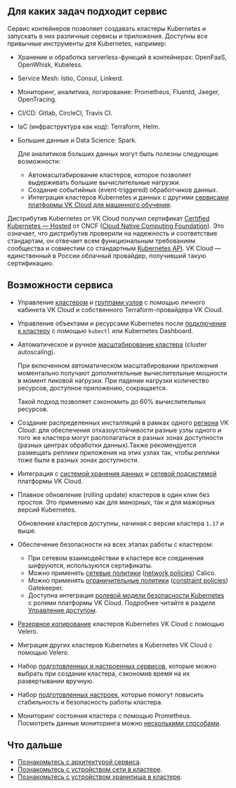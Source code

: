 ## Для каких задач подходит сервис

Сервис контейнеров позволяет создавать кластеры Kubernetes и запускать в них различные сервисы и приложения. Доступны все привычные инструменты для Kubernetes, например:

- Хранение и обработка serverless-функций в контейнерах: OpenFaaS, OpenWhisk, Kubeless.
- Service Mesh: Istio, Consul, Linkerd.
- Мониторинг, аналитика, логирование: Prometheus, Fluentd, Jaeger, OpenTracing.
- CI/CD: Gitlab, CircleCI, Travis CI.
- IaC (инфраструктура как код): Terraform, Helm.
- Большие данные и Data Science: Spark.

  Для аналитиков больших данных могут быть полезны следующие возможности:

  - Автомасштабирование кластеров, которое позволяет выдерживать большие вычислительные нагрузки.
  - Создание событийных (event-triggered) обработчиков данных.
  - Интеграция кластеров Kubernetes и данных с другими [сервисами платформы VK Cloud для машинного обучения](https://mcs.mail.ru/docs#mlops-i-ai).

<info>

Дистрибутив Kubernetes от VK Cloud получил сертификат [Certified Kubernetes — Hosted](https://www.cncf.io/certification/software-conformance/#logos) от CNCF ([Cloud Native Computing Foundation](https://www.cncf.io/)). Это означает, что дистрибутив проверили на надежность и соответствие стандартам, он отвечает всем функциональным требованиям сообщества и совместим со стандартным [Kubernetes API](https://kubernetes.io/ru/docs/concepts/overview/kubernetes-api/). VK Cloud — единственный в России облачный провайдер, получивший такую сертификацию.

</info>

## Возможности сервиса

- Управление [кластером](../../operations/manage-cluster) и [группами узлов](../../operations/manage-node-group) с помощью личного кабинета VK Cloud и собственного Terraform-провайдера VK Cloud.

- Управление объектами и ресурсами Kubernetes после [подключения к кластеру](../../connect/) с помощью `kubectl` или Kubernetes Dashboard.

- Автоматическое и ручное [масштабирование кластера](../../operations/scale) (cluster autoscaling).

  При включенном автоматическом масштабировании приложения моментально получают дополнительные вычислительные мощности в момент пиковой нагрузки. При падении нагрузки количество ресурсов, доступное приложению, сокращается.
  
  Такой подход позволяет сэкономить до 60% вычислительных ресурсов.

- Создание распределенных инсталляций в рамках одного [региона](../../../../additionals/account/concepts/regions) VK Cloud: для обеспечения отказоустойчивости разные узлы одного и того же кластера могут располагаться в разных зонах доступности (разных центрах обработки данных).Также рекомендуется размещать реплики приложения на этих узлах так, чтобы реплики тоже были в разных зонах доступности.

- Интеграция с [системой хранения данных](../storage) и [сетевой подсистемой](../network) платформы VK Cloud.

- Плавное обновление (rolling update) кластеров в один клик без простоя. Это применимо как для минорных, так и для мажорных версий Kubernetes.

  <info>

  Обновления кластеров доступны, начиная с версии кластера `1.17` и выше.

  </info>

- Обеспечение безопасности на всех этапах работы с кластером:

  - При сетевом взаимодействии в кластере все соединения шифруются, используются сертификаты.
  - Можно применять [сетевые политики](../network#rabota-s-container-network-interface--cni-) ([network policies](https://kubernetes.io/docs/concepts/services-networking/network-policies/)) Calico.
  - Можно применять [ограничительные политики](../architecture#vstroennaya-podderzhka-open-policy-agent) ([constraint policies](https://open-policy-agent.github.io/gatekeeper/website/docs/howto)) Gatekeeper.
  - Доступна интеграция [ролевой модели безопасности Kubernetes](https://kubernetes.io/docs/reference/access-authn-authz/rbac/) с ролями платформы VK Cloud. Подробнее читайте в разделе [Управление доступом](../../concepts/access-management).

- [Резервное копирование](../../use-cases/velero-backup) кластеров Kubernetes VK Cloud с помощью Velero.

- Миграция других кластеров Kubernetes в Kubernetes VK Cloud с помощью Velero.

- Набор [подготовленных и настроенных сервисов](../preconfigured-features/addons/), которые можно выбрать при создании кластера, сэкономив время на их развертывании вручную.
- Набор [подготовленных настроек](../preconfigured-features/settings/), которые помогут повысить стабильность и безопасность работы кластера.

- Мониторинг состояния кластера с помощью Prometheus. Посмотреть данные мониторинга можно [несколькими способами](../../monitoring).

## Что дальше

- [Познакомьтесь с архитектурой сервиса](../architecture).
- [Познакомьтесь с устройством сети в кластере](../network).
- [Познакомьтесь с устройством хранилища в кластере](../storage).
